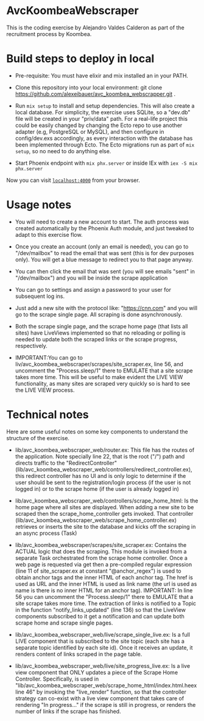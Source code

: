 # AvcKoombeaWebscraper

This is the coding exercise by Alejandro Valdes Calderon as part of the recruitment process by Koombea.

# Build steps to deploy in local

* Pre-requisite: You must have elixir and mix installed an in your PATH.

* Clone this repository into your local environment: git clone https://github.com/alexeibauer/avc_koombea_webscrapper.git .

* Run `mix setup` to install and setup dependencies. This will also create a local database. For simplicity, the exercise uses SQLite, so a "dev.db" file will be created in your "priv/data" path. For a real-life project this could be easily changed by changing the Ecto repo to use another adapter (e.g, PostgreSQL or MySQL), and then configure in config/dev.exs accordingly, as every interaction with the database has been implemented through Ecto. The Ecto migrations run as part of `mix setup`, so no need to do anything else.

* Start Phoenix endpoint with `mix phx.server` or inside IEx with `iex -S mix phx.server`

Now you can visit [`localhost:4000`](http://localhost:4000) from your browser.


# Usage notes

* You will need to create a new account to start. The auth process was created automatically by the Phoenix Auth module, and just tweaked to adapt to this exercise flow.

* Once you create an account (only an email is needed), you can go to "/dev/mailbox" to read the email that was sent (this is for dev purposes only). You will get a blue message to redirect you to that page anyway.

* You can then click the email that was sent (you will see emails "sent" in "/dev/mailbox") and you will be inside the scrape application

* You can go to settings and assign a password to your user for subsequent log ins.

* Just add a new site with the protocol like: "https://cnn.com" and you will go to the scrape single page. All scraping is done asynchronously.

* Both the scrape single page, and the scrape home page (that lists all sites) have LiveViews implemented so that no reloading or polling is needed to update both the scraped links or the scrape progress, respectively.

* IMPORTANT:You can go to liv/avc_koombea_webscraper/scrapes/site_scraper.ex, line 56, and uncomment the "Process.sleep/1" there to EMULATE that a site scrape takes more time. This will be useful to make evident the LIVE VIEW functionality, as many sites are scraped very quickly so is hard to see the LIVE VIEW process.


# Technical notes

Here are some useful notes on some key components to understand the structure of the exercise.

* lib/avc_koombea_webscraper_web/router.ex: This file has the routes of the application. Note specially line 22, that is the root ("/") path and directs traffic to the "RedirectController" (lib/avc_koombea_webscraper_web/controllers/redirect_controller.ex), this redirect controller has no UI and is only logic to determine if the user should be sent to the registration/login process (if the user is not logged in) or to the scrape home (if the user is already logged in)

* lib/avc_koombea_webscraper_web/controllers/scrape_home_html: Is the home page where all sites are displayed. When adding a new site to be scraped then the scrape_home_controller gets invoked. That controller (lib/avc_koombea_webscraper_web/scrape_home_controller.ex) retrieves or inserts the site to the database and kicks off the scraping in an async process (Task)

* lib/avc_koombea_webscraper/scrapes/site_scraper.ex: Contains the ACTUAL logic that does the scraping. This module is invoked from a separate Task orchestrated from the scrape home controller. Once a web page is requested via get then a pre-compiled regular expression (line 11 of site_scraper.ex at constant "@anchor_regex") is used to obtain anchor tags and the inner HTML of each anchor tag. The href is used as URL and the inner HTML is used as link name (the url is used as name is there is no inner HTML for an anchor tag). IMPORTANT: In line 56 you can uncomment the "Process.sleep/1" there to EMULATE that a site scrape takes more time. The extraction of links is notified to a Topic in the function "notify_links_updated" (line 136) so that the LiveView components subscribed to it get a notification and can update both scrape home and scrape single pages.

* lib/avc_koombea_webscraper_web/live/scrape_single_live.ex: Is a full LIVE component that is subscribed to the site topic (each site has a separate topic identified by each site id). Once it receives an update, it renders content of links scraped in the page table.

* lib/avc_koombea_webscraper_web/live/site_progress_live.ex: Is a live view component that ONLY updates a piece of the Scrape Home Controller. Specifically, is used in "lib/avc_koombea_webscraper_web/scrape_home_html/index.html.heex line 46" by invoking the "live_render" function, so that the controller strategy can co-exist with a live view component that takes care of rendering "In progress..." if the scrape is still in progress, or renders the number of links if the scrape has finished.
